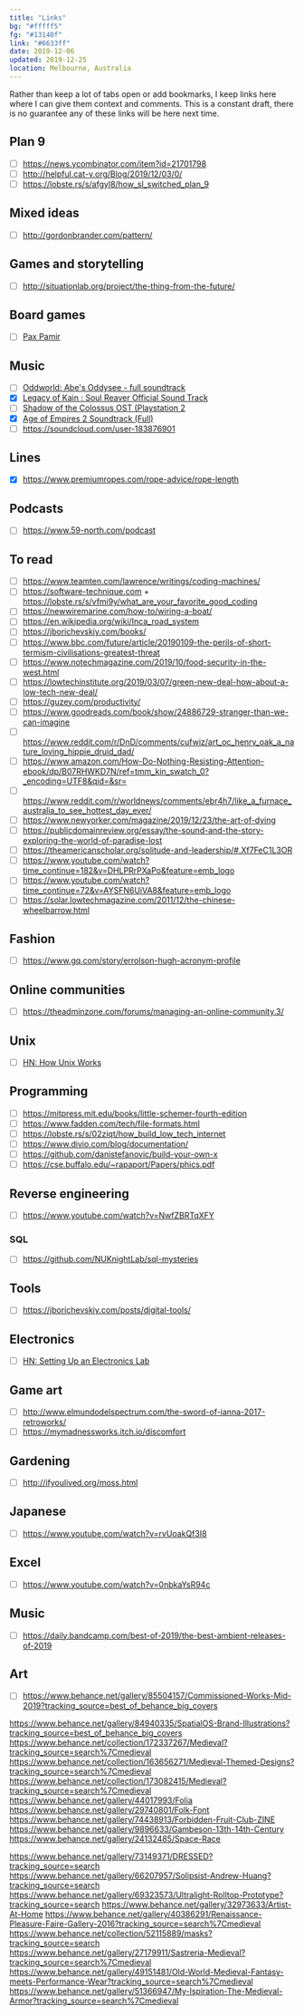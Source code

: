 ```yaml
---
title: "Links"
bg: "#fffff5"
fg: "#13140f"
link: "#6633ff"
date: 2019-12-06
updated: 2019-12-25
location: Melbourne, Australia
---
```

Rather than keep a lot of tabs open or add bookmarks, I keep links here where I can give them context and comments. This is a constant draft, there is no guarantee any of these links will be here next time.

## Plan 9
- [ ] <https://news.ycombinator.com/item?id=21701798>
- [ ] <http://helpful.cat-v.org/Blog/2019/12/03/0/>
- [ ] <https://lobste.rs/s/afgyl8/how_sl_switched_plan_9>

## Mixed ideas
- [ ] <http://gordonbrander.com/pattern/>

## Games and storytelling
- [ ] <http://situationlab.org/project/the-thing-from-the-future/>

## Board games
- [ ] [Pax Pamir](https://www.meeplemountain.com/reviews/pax-pamir-2nd-edition-review-the-players-of-games/)

## Music
- [ ] [Oddworld: Abe's Oddysee - full soundtrack](https://www.youtube.com/watch?v=8npn9vKSALc)
- [x] [Legacy of Kain : Soul Reaver Official Sound Track](https://www.youtube.com/watch?v=0HfYVKJEGvo)
- [ ] [Shadow of the Colossus OST (Playstation 2](https://www.youtube.com/watch?v=pmoYLtObCtY)
- [x] [Age of Empires 2 Soundtrack (Full)](https://www.youtube.com/watch?v=jadxTFqyhRM)
- [ ] <https://soundcloud.com/user-183876901>

## Lines ##
- [x] <https://www.premiumropes.com/rope-advice/rope-length>

## Podcasts ##
- [ ] <https://www.59-north.com/podcast>

## To read ##
- [ ] <https://www.teamten.com/lawrence/writings/coding-machines/>
- [ ] <https://software-technique.com> + <https://lobste.rs/s/vfmi9y/what_are_your_favorite_good_coding>
- [ ] <https://newwiremarine.com/how-to/wiring-a-boat/>
- [ ] <https://en.wikipedia.org/wiki/Inca_road_system>
- [ ] <https://jborichevskiy.com/books/>
- [ ] <https://www.bbc.com/future/article/20190109-the-perils-of-short-termism-civilisations-greatest-threat>
- [ ] <https://www.notechmagazine.com/2019/10/food-security-in-the-west.html>
- [ ] <https://lowtechinstitute.org/2019/03/07/green-new-deal-how-about-a-low-tech-new-deal/>
- [ ] <https://guzey.com/productivity/>
- [ ] <https://www.goodreads.com/book/show/24886729-stranger-than-we-can-imagine>
- [ ] <https://www.reddit.com/r/DnD/comments/cufwiz/art_oc_henry_oak_a_nature_loving_hippie_druid_dad/>
- [ ] <https://www.amazon.com/How-Do-Nothing-Resisting-Attention-ebook/dp/B07RHWKD7N/ref=tmm_kin_swatch_0?_encoding=UTF8&qid=&sr=>
- [ ] <https://www.reddit.com/r/worldnews/comments/ebr4h7/like_a_furnace_australia_to_see_hottest_day_ever/>
- [ ] <https://www.newyorker.com/magazine/2019/12/23/the-art-of-dying>
- [ ] <https://publicdomainreview.org/essay/the-sound-and-the-story-exploring-the-world-of-paradise-lost>
- [ ] <https://theamericanscholar.org/solitude-and-leadership/#.Xf7FeC1L3OR>
- [ ] <https://www.youtube.com/watch?time_continue=182&v=DHLPRrPXaPo&feature=emb_logo>
- [ ] <https://www.youtube.com/watch?time_continue=72&v=AYSFN6UiVA8&feature=emb_logo>
- [ ] <https://solar.lowtechmagazine.com/2011/12/the-chinese-wheelbarrow.html>

## Fashion ##
- [ ] <https://www.gq.com/story/errolson-hugh-acronym-profile>

## Online communities ##
- [ ] <https://theadminzone.com/forums/managing-an-online-community.3/>

## Unix ##
- [ ] [HN: How Unix Works](https://news.ycombinator.com/item?id=21792751)

## Programming ##
- [ ] <https://mitpress.mit.edu/books/little-schemer-fourth-edition>
- [ ] <https://www.fadden.com/tech/file-formats.html>
- [ ] <https://lobste.rs/s/02ziqt/how_build_low_tech_internet>
- [ ] <https://www.divio.com/blog/documentation/>
- [ ] <https://github.com/danistefanovic/build-your-own-x>
- [ ] <https://cse.buffalo.edu/~rapaport/Papers/phics.pdf>

## Reverse engineering ##
- [ ] <https://www.youtube.com/watch?v=NwfZBRTqXFY>

### SQL ###
- [ ] <https://github.com/NUKnightLab/sql-mysteries>

## Tools ##
- [ ] <https://jborichevskiy.com/posts/digital-tools/>

## Electronics ##
- [ ] [HN: Setting Up an Electronics Lab](https://news.ycombinator.com/item?id=21795216)

## Game art ##
- [ ] <http://www.elmundodelspectrum.com/the-sword-of-ianna-2017-retroworks/>
- [ ] <https://mymadnessworks.itch.io/discomfort>

## Gardening ##
- [ ] <http://ifyoulived.org/moss.html>

## Japanese ##
- [ ] <https://www.youtube.com/watch?v=rvUoakQf3I8>

## Excel ##
- [ ] <https://www.youtube.com/watch?v=0nbkaYsR94c>

## Music ##
- [ ] <https://daily.bandcamp.com/best-of-2019/the-best-ambient-releases-of-2019>

## Art ##
- [ ] <https://www.behance.net/gallery/85504157/Commissioned-Works-Mid-2019?tracking_source=best_of_behance_big_covers>

<https://www.behance.net/gallery/84940335/SpatialOS-Brand-Illustrations?tracking_source=best_of_behance_big_covers>
<https://www.behance.net/collection/172337267/Medieval?tracking_source=search%7Cmedieval>
<https://www.behance.net/collection/163656271/Medieval-Themed-Designs?tracking_source=search%7Cmedieval>
<https://www.behance.net/collection/173082415/Medieval?tracking_source=search%7Cmedieval>
<https://www.behance.net/gallery/44017993/Folia>
<https://www.behance.net/gallery/29740801/Folk-Font>
<https://www.behance.net/gallery/74438913/Forbidden-Fruit-Club-ZINE>
<https://www.behance.net/gallery/9896633/Gambeson-13th-14th-Century>
<https://www.behance.net/gallery/24132485/Space-Race>


<https://www.behance.net/gallery/73149371/DRESSED?tracking_source=search>
<https://www.behance.net/gallery/66207957/Solipsist-Andrew-Huang?tracking_source=search>
<https://www.behance.net/gallery/69323573/Ultralight-Rolltop-Prototype?tracking_source=search>
<https://www.behance.net/gallery/32973633/Artist-At-Home>
<https://www.behance.net/gallery/40386291/Renaissance-Pleasure-Faire-Gallery-2016?tracking_source=search%7Cmedieval>
<https://www.behance.net/collection/52115889/masks?tracking_source=search>
<https://www.behance.net/gallery/27179911/Sastreria-Medieval?tracking_source=search%7Cmedieval>
<https://www.behance.net/gallery/49151481/Old-World-Medieval-Fantasy-meets-Performance-Wear?tracking_source=search%7Cmedieval>
<https://www.behance.net/gallery/51366947/My-Ispiration-The-Medieval-Armor?tracking_source=search%7Cmedieval>
